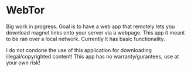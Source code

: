 # WebTor

Big work in progress. Goal is to have a web app that remotely lets you download magnet links onto your server via a webpage. This app it meant to be ran over a local network. Currently it has basic functionality.

I do not condone the use of this application for downloading illegal/copyrighted content! This app has no warranty/gurantees, use at your own risk!

